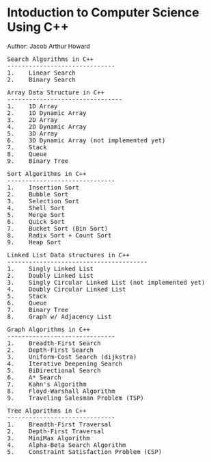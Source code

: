 # Intoduction to Computer Science Using C++
Author: Jacob Arthur Howard


<pre>Search Algorithms in C++
------------------------------
1.    Linear Search
2.    Binary Search
</pre>


<pre>Array Data Structure in C++
--------------------------------
1.    1D Array
2.    1D Dynamic Array
3.    2D Array
4.    2D Dynamic Array
5.    3D Array
6.    3D Dynamic Array (not implemented yet)
7.    Stack
8.    Queue
9.    Binary Tree
</pre>


<pre>Sort Algorithms in C++
------------------------------
1.    Insertion Sort
2.    Bubble Sort
3.    Selection Sort
4.    Shell Sort
5.    Merge Sort
6.    Quick Sort
7.    Bucket Sort (Bin Sort)
8.    Radix Sort + Count Sort
9.    Heap Sort
</pre>


<pre>Linked List Data structures in C++
---------------------------------------
1.    Singly Linked List
2.    Doubly Linked List
3.    Singly Circular Linked List (not implemented yet)
4.    Doubly Circular Linked List
5.    Stack
6.    Queue
7.    Binary Tree
8.    Graph w/ Adjacency List
</pre>


<pre>Graph Algorithms in C++
------------------------------
1.    Breadth-First Search
2.    Depth-First Search
3.    Uniform-Cost Search (dijkstra)
4.    Iterative Deepening Search
5.    BiDirectional Search
6.    A* Search
7.    Kahn's Algorithm
8.    Floyd-Warshall Algorithm
9.    Traveling Salesman Problem (TSP)
</pre>


<pre>Tree Algorithms in C++
------------------------------
1.    Breadth-First Traversal
2.    Depth-First Traversal
3.    MiniMax Algorithm
4.    Alpha-Beta Search Algorithm
5.    Constraint Satisfaction Problem (CSP)
</pre>


